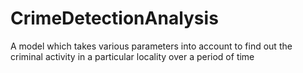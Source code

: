 # CrimeDetectionAnalysis
A model which takes various parameters into account to find out the criminal activity in a particular locality over a period of time 
